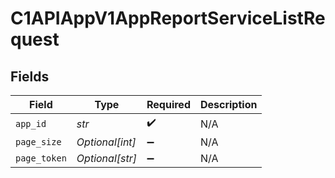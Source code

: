 # C1APIAppV1AppReportServiceListRequest


## Fields

| Field              | Type               | Required           | Description        |
| ------------------ | ------------------ | ------------------ | ------------------ |
| `app_id`           | *str*              | :heavy_check_mark: | N/A                |
| `page_size`        | *Optional[int]*    | :heavy_minus_sign: | N/A                |
| `page_token`       | *Optional[str]*    | :heavy_minus_sign: | N/A                |